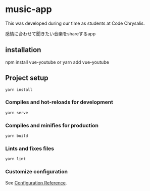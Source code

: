 # music-app

This was developed during our time as students at Code Chrysalis.

感情に合わせて聞きたい音楽をshareするapp

## installation
npm install vue-youtube
or 
yarn add vue-youtube

## Project setup
```
yarn install
```

### Compiles and hot-reloads for development
```
yarn serve
```

### Compiles and minifies for production
```
yarn build
```

### Lints and fixes files
```
yarn lint
```

### Customize configuration
See [Configuration Reference](https://cli.vuejs.org/config/).
